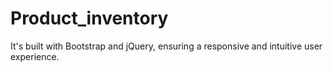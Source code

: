 # Product_inventory
It's built with Bootstrap and jQuery, ensuring a responsive and intuitive user experience.

